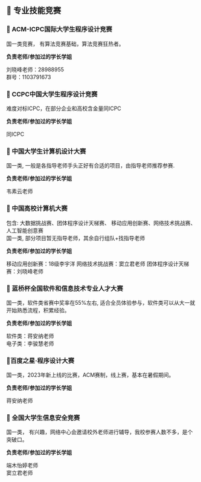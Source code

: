 <br>

## 🌟 专业技能竞赛

### 🎈 ACM-ICPC国际大学生程序设计竞赛

国一类竞赛， 有算法竞赛基础，算法竞赛狂热者。

**负责老师/参加过的学长学姐**

刘晓峰老师：28988955  
群号：1103791673

### 🎈 CCPC中国大学生程序设计竞赛

难度对标ICPC，在部分企业和高校含金量同ICPC

**负责老师/参加过的学长学姐**

同ICPC

### 🎈 中国大学生计算机设计大赛

国一类, 一般是各指导老师手头正好有合适的项目，由指导老师推荐参赛.

**负责老师/参加过的学长学姐**

韦素云老师

### 🎈 中国高校计算机大赛

包含: 大数据挑战赛、团体程序设计天梯赛、 移动应用创新赛、网络技术挑战赛、人工智能创意赛  
国一类, 部分项目暂无指导老师，其余自行组队+找指导老师

**负责老师/参加过的学长学姐**

移动应用创新赛：18级李宇洋
网络技术挑战赛：窦立君老师
团体程序设计天梯赛：刘晓峰老师

### 🎈 蓝桥杯全国软件和信息技术专业人才大赛

国一类，软件类省赛中奖率在55%左右, 适合全员体验参与，软件类可以从大一就开始熟悉流程，积累经验。

**负责老师/参加过的学长学姐**

软件类：蒋安纳老师  
电子类：李骏慧老师

### 🎈百度之星·程序设计大赛

国一类，$2023$年新上线的比赛，ACM赛制，线上赛，基本在暑假期间。

**负责老师/参加过的学长学姐**

蒋安纳老师  

### 🎈 全国大学生信息安全竞赛

国一类， 有兴趣，网络中心会邀请校外老师进行辅导，我校参赛人数不多，是个突破口。

**负责老师/参加过的学长学姐**

端木怡婷老师  
窦立君老师
